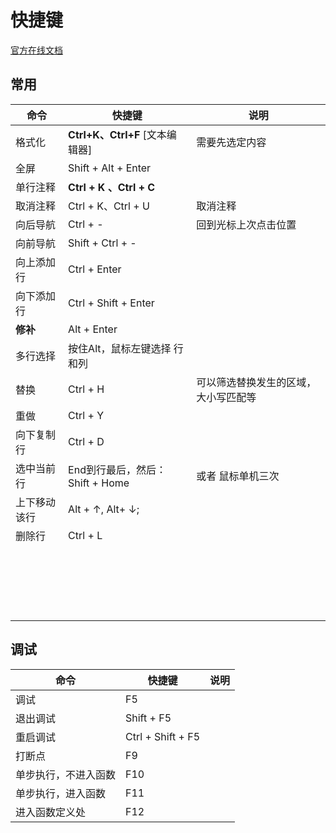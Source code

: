 # 快捷键

[官方在线文档](https://docs.microsoft.com/zh-cn/visualstudio/ide/default-keyboard-shortcuts-in-visual-studio?view=vs-2019#bkmk_edit)

## 常用

| 命令         | 快捷键                          | 说明                                 |
| ------------ | ------------------------------- | ------------------------------------ |
| 格式化       | **Ctrl+K、Ctrl+F** [文本编辑器] | 需要先选定内容                       |
| 全屏         | Shift + Alt +  Enter            |                                      |
| 单行注释     | **Ctrl + K 、Ctrl + C**         |                                      |
| 取消注释     | Ctrl + K、Ctrl + U              | 取消注释                             |
| 向后导航     | Ctrl + -                        | 回到光标上次点击位置                 |
| 向前导航     | Shift + Ctrl + -                |                                      |
| 向上添加行   | Ctrl + Enter                    |                                      |
| 向下添加行   | Ctrl + Shift + Enter            |                                      |
| **修补**     | Alt + Enter                     |                                      |
| 多行选择     | 按住Alt，鼠标左键选择 行和列    |                                      |
| 替换         | Ctrl + H                        | 可以筛选替换发生的区域，大小写匹配等 |
| 重做         | Ctrl + Y                        |                                      |
| 向下复制行   | Ctrl + D                        |                                      |
| 选中当前行   | End到行最后，然后：Shift + Home | 或者  鼠标单机三次                   |
| 上下移动该行 | Alt + ↑, Alt+ ↓;                |                                      |
| 删除行       | Ctrl + L                        |                                      |
|              |                                 |                                      |
|              |                                 |                                      |
|              |                                 |                                      |
|              |                                 |                                      |
|              |                                 |                                      |
|              |                                 |                                      |
|              |                                 |                                      |
|              |                                 |                                      |
|              |                                 |                                      |
|              |                                 |                                      |
|              |                                 |                                      |
|              |                                 |                                      |
|              |                                 |                                      |
|              |                                 |                                      |
|              |                                 |                                      |
|              |                                 |                                      |
|              |                                 |                                      |
|              |                                 |                                      |
|              |                                 |                                      |
|              |                                 |                                      |

## 调试

| 命令                 | 快捷键            | 说明 |
| -------------------- | ----------------- | ---- |
| 调试                 | F5                |      |
| 退出调试             | Shift + F5        |      |
| 重启调试             | Ctrl + Shift + F5 |      |
| 打断点               | F9                |      |
| 单步执行，不进入函数 | F10               |      |
| 单步执行，进入函数   | F11               |      |
| 进入函数定义处       | F12               |      |

